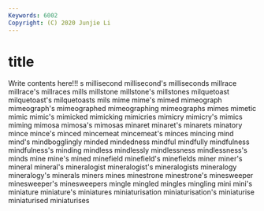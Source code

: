 ```yaml
---
Keywords: 6002
Copyright: (C) 2020 Junjie Li
---
```


# title

Write contents here!!!
s 
millisecond
millisecond's 
milliseconds 
millrace 
millrace's 
millraces 
mills 
millstone 
millstone's 
millstones 
milquetoast
milquetoast's 
milquetoasts 
mils 
mime 
mime's 
mimed 
mimeograph 
mimeograph's 
mimeographed 
mimeographing
mimeographs 
mimes 
mimetic 
mimic 
mimic's 
mimicked 
mimicking 
mimicries 
mimicry 
mimicry's
mimics 
miming 
mimosa 
mimosa's 
mimosas 
minaret 
minaret's 
minarets 
minatory 
mince
mince's 
minced 
mincemeat 
mincemeat's 
minces 
mincing 
mind 
mind's 
mindbogglingly 
minded
mindedness 
mindful 
mindfully 
mindfulness 
mindfulness's 
minding 
mindless 
mindlessly 
mindlessness 
mindlessness's
minds 
mine 
mine's 
mined 
minefield 
minefield's 
minefields 
miner 
miner's 
mineral
mineral's 
mineralogist 
mineralogist's 
mineralogists 
mineralogy 
mineralogy's 
minerals 
miners 
mines 
minestrone
minestrone's 
minesweeper 
minesweeper's 
minesweepers 
mingle 
mingled 
mingles 
mingling 
mini 
mini's
miniature 
miniature's 
miniatures 
miniaturisation 
miniaturisation's 
miniaturise 
miniaturised 
miniaturises 
